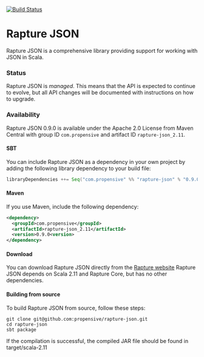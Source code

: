 [![Build Status](https://travis-ci.org/propensive/rapture-json.png?branch=scala-2.11)](https://travis-ci.org/propensive/rapture-json)

# Rapture JSON

Rapture JSON is a comprehensive library providing support for working with JSON in Scala.

### Status

Rapture JSON is *managed*. This means that the API is expected to continue to evolve, but all API changes will be documented with instructions on how to upgrade.

### Availability

Rapture JSON 0.9.0 is available under the Apache 2.0 License from Maven Central with group ID `com.propensive` and artifact ID `rapture-json_2.11`.

#### SBT

You can include Rapture JSON as a dependency in your own project by adding the following library dependency to your build file:

```scala
libraryDependencies ++= Seq("com.propensive" %% "rapture-json" % "0.9.0")
```

#### Maven

If you use Maven, include the following dependency:

```xml
<dependency>
  <groupId>com.propensive</groupId>
  <artifactId>rapture-json_2.11</artifactId>
  <version>0.9.0<version>
</dependency>
```

#### Download

You can download Rapture JSON directly from the [Rapture website](http://rapture.io/)
Rapture JSON depends on Scala 2.11 and Rapture Core, but has no other dependencies.

#### Building from source

To build Rapture JSON from source, follow these steps:

```
git clone git@github.com:propensive/rapture-json.git
cd rapture-json
sbt package
```

If the compilation is successful, the compiled JAR file should be found in target/scala-2.11

